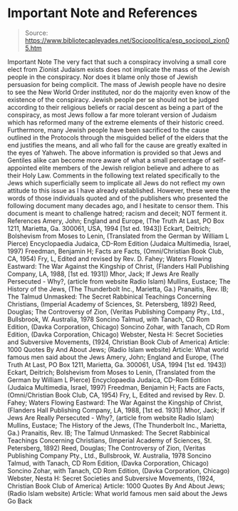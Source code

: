 # Important Note and References

> Source: https://www.bibliotecapleyades.net/Sociopolitica/esp_sociopol_zion05.htm

Important Note The very fact that such a conspiracy involving a small core elect from Zionist Judaism exists does not implicate the mass of the Jewish people in the conspiracy. Nor does it blame only those of Jewish persuasion for being complicit. The mass of Jewish people have no desire to see the New World Order instituted, nor do the majority even know of the existence of the conspiracy. Jewish people per se should not be judged according to their religious beliefs or racial descent as being a part of the conspiracy, as most Jews follow a far more tolerant version of Judaism which has reformed many of the extreme elements of their historic creed. Furthermore, many Jewish people have been sacrificed to the cause outlined in the Protocols through the misguided belief of the elders that the end justifies the means, and all who fall for the cause are greatly exalted in the eyes of Yahweh. The above information is provided so that Jews and Gentiles alike can become more aware of what a small percentage of self-appointed elite members of the Jewish religion believe and adhere to as their Holy Law. Comments in the following text related specifically to the Jews which superficially seem to implicate all Jews do not reflect my own attitude to this issue as I have already established. However, these were the words of those individuals quoted and of the publishers who presented the following document many decades ago, and I hesitate to censor them. This document is meant to challenge hatred; racism and deceit; NOT ferment it. References
Amery, John; England and Europe, (The Truth At Last, PO Box 1211, Marietta, Ga. 300061, USA, 1994 [1st ed. 1943]) Eckart, Deitrich; Bolshevism from Moses to Lenin, (Translated from the German by William L Pierce) Encyclopaedia Judaica, CD-Rom Edition (Judaica Multimedia, Israel, 1997) Freedman, Benjamin H; Facts are Facts, (Omni/Christian Book Club, CA, 1954) Fry, L, Edited and revised by Rev. D. Fahey; Waters Flowing Eastward: The War Against the Kingship of Christ, (Flanders Hall Publishing Company, LA, 1988, [1st ed. 1931]) Mhor, Jack; If Jews Are Really Persecuted - Why?, (article from website Radio Islam) Mullins, Eustace; The History of the Jews, (The Thunderbolt Inc., Marietta, Ga.) Pranaitis, Rev. IB; The Talmud Unmasked: The Secret Rabbinical Teachings Concerning Christians, (Imperial Academy of Sciences, St. Petersberg, 1892) Reed, Douglas; The Controversy of Zion, (Veritas Publishing Company Pty., Ltd., Bullsbrook, W. Australia, 1978 Soncino Talmud, with Tanach, CD Rom Edition, (Davka Corporation, Chicago) Soncino Zohar, with Tanach, CD Rom Edition, (Davka Corporation, Chicago) Webster, Nesta H: Secret Societies and Subversive Movements, (1924, Christian Book Club of America) Article: 1000 Quotes By And About Jews; (Radio Islam website) Article: What world famous men said about the Jews
Amery, John; England and Europe, (The Truth At Last, PO Box 1211, Marietta, Ga. 300061, USA, 1994 [1st ed. 1943])
Eckart, Deitrich; Bolshevism from Moses to Lenin, (Translated from the German by William L Pierce)
Encyclopaedia Judaica, CD-Rom Edition (Judaica Multimedia, Israel, 1997)
Freedman, Benjamin H; Facts are Facts, (Omni/Christian Book Club, CA, 1954)
Fry, L, Edited and revised by Rev. D. Fahey; Waters Flowing Eastward: The War Against the Kingship of Christ, (Flanders Hall Publishing Company, LA, 1988, [1st ed. 1931])
Mhor, Jack; If Jews Are Really Persecuted - Why?, (article from website Radio Islam)
Mullins, Eustace; The History of the Jews, (The Thunderbolt Inc., Marietta, Ga.)
Pranaitis, Rev. IB; The Talmud Unmasked: The Secret Rabbinical Teachings Concerning Christians, (Imperial Academy of Sciences, St. Petersberg, 1892)
Reed, Douglas; The Controversy of Zion, (Veritas Publishing Company Pty., Ltd., Bullsbrook, W. Australia, 1978
Soncino Talmud, with Tanach, CD Rom Edition, (Davka Corporation, Chicago)
Soncino Zohar, with Tanach, CD Rom Edition, (Davka Corporation, Chicago)
Webster, Nesta H: Secret Societies and Subversive Movements, (1924, Christian Book Club of America)
Article: 1000 Quotes By And About Jews; (Radio Islam website)
Article: What world famous men said about the Jews
Go Back
